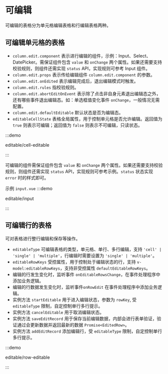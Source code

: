 # 可编辑

可编辑的表格分为单元格编辑表格和行编辑表格两种。

## 可编辑单元格的表格

- `column.edit.component` 表示进行编辑的组件，示例：Input、Select、DatePicker。需保证组件包含 `value` 和 `onChange` 两个属性。如果还需要支持校验规则，则组件还需实现 `status` API，实现规则可参考 Input 组件。
- `column.edit.props` 表示传给编辑组件 `column.edit.component` 的参数。
- `column.edit.onEdited` 表示编辑完成后，退出编辑模式时触发。
- `column.edit.rules` 指校验规则。
- `column.edit.abortEditOnEvent` 表示除了点击非自身元素退出编辑态之外，还有哪些事件退出编辑态。如：单选框值变化事件 `onChange`，一般情况无需配置。
- `column.edit.defaultEditable` 默认状态是否为编辑态。
- `editableCellState` 表格全局属性，用于控制单元格是否允许编辑。返回值为 `true` 则表示可编辑；返回值为 `false` 则表示不可编辑，只读状态。

:::demo

editable/cell-editable

:::

可编辑的组件需保证组件包含 `value` 和 `onChange` 两个属性。如果还需要支持校验规则，则组件还需实现 `status` API，实现规则可参考示例。`status` 状态实现`error` 时的样式即可。

示例 `input.vue`
:::demo

editable/input

:::

## 可编辑行的表格

可对表格进行整行编辑和保存等操作。

- `editableType` 可编辑表格的类型，单元格、单行、多行编辑，支持 `'cell' | 'single' | 'multiple'`，行编辑时需要设置为 `'single' | 'multiple'`。
- `editableRowKeys` 受控属性，用于控制处于编辑状态的行，支持 `v-model:editableRowKeys`，支持非受控属性 `defaultEditableRowKeys`。
- 编辑的行发生变化时，监听事件 `onEditableRowsChange`，在事件处理程序中添加业务逻辑。
- 编辑的行数据发生变化时，监听事件`onRowEdit` 在事件处理程序中添加业务逻辑。
- 实例方法 `startEditable` 用于进入编辑状态，参数为 `rowKey`, 受 `editableType` 限制，自定控制单行多行提示。
- 实例方法 `cancelEditable` 用于取消编辑状态。
- 实例方法 `saveEditRecord` 用于保存当前编辑数据，内部会进行表单验证，验证通过会更新数据并返回最新的数据 `Promise<EditedRow>`。
- 实例方法 `addEditRecord` 添加编辑行，受 `editableType` 限制，自定控制单行多行提示。

:::demo

editable/row-editable

:::
